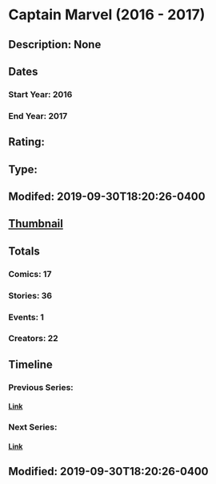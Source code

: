 # Captain Marvel (2016 - 2017)
## Description: None
## Dates
### Start Year: 2016
### End Year: 2017
## Rating: 
## Type: 
## Modifed: 2019-09-30T18:20:26-0400
## [Thumbnail](http://i.annihil.us/u/prod/marvel/i/mg/1/10/5d9247625f158.jpg)
## Totals
### Comics: 17
### Stories: 36
### Events: 1
### Creators: 22
## Timeline
### Previous Series: 
#### [Link]()
### Next Series: 
#### [Link]()
## Modified: 2019-09-30T18:20:26-0400